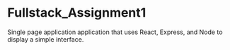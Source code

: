 # Fullstack_Assignment1
 Single page application application that uses React, Express, and Node to display a simple interface.
